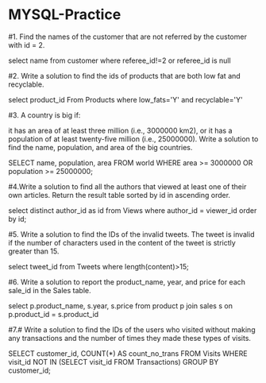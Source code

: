 # MYSQL-Practice

#1. Find the names of the customer that are not referred by the customer with id = 2.

select name from customer
where referee_id!=2 or referee_id is null

#2. Write a solution to find the ids of products that are both low fat and recyclable.

select product_id From Products
where low_fats='Y' and recyclable='Y'

#3. A country is big if:

it has an area of at least three million (i.e., 3000000 km2), or
it has a population of at least twenty-five million (i.e., 25000000).
Write a solution to find the name, population, and area of the big countries.

SELECT name, population, area
FROM world
WHERE area >= 3000000 OR population >= 25000000;

#4.Write a solution to find all the authors that viewed at least one of their own articles.
Return the result table sorted by id in ascending order.

select distinct author_id as id
from Views
where author_id = viewer_id
order by id;

#5. Write a solution to find the IDs of the invalid tweets. The tweet is invalid if the number of characters used in the content of the tweet is strictly greater than 15.

select tweet_id
from Tweets
where length(content)>15;

#6. Write a solution to report the product_name, year, and price for each sale_id in the Sales table.

select p.product_name, s.year, s.price
from product p
join sales s
on p.product_id = s.product_id

#7.# Write a solution to find the IDs of the users who visited without making any transactions and the number of times they made these types of visits.

SELECT customer_id, COUNT(*) AS count_no_trans
FROM Visits
WHERE visit_id NOT IN (SELECT visit_id FROM Transactions)
GROUP BY customer_id;
